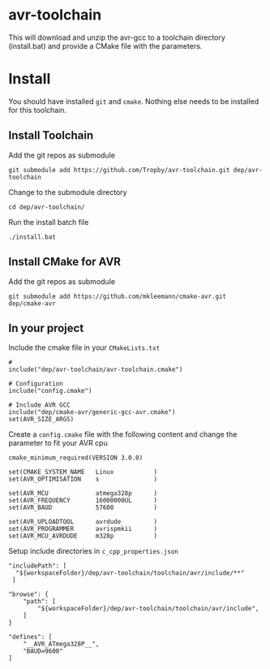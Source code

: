 # avr-toolchain
This will download and unzip the avr-gcc to a toolchain directory (install.bat) and provide a CMake file with the parameters.

# Install

You should have installed `git` and `cmake`.
Nothing else needs to be installed for this toolchain.

## Install Toolchain

Add the git repos as submodule
```
git submodule add https://github.com/Tropby/avr-toolchain.git dep/avr-toolchain
```

Change to the submodule directory
```
cd dep/avr-toolchain/
```

Run the install batch file
```
./install.bat
```

## Install CMake for AVR

Add the git repos as submodule
```
git submodule add https://github.com/mkleemann/cmake-avr.git dep/cmake-avr
```

## In your project

Include the cmake file in your `CMakeLists.txt`
```
# 
include("dep/avr-toolchain/avr-toolchain.cmake")

# Configuration
include("config.cmake")

# Include AVR GCC 
include("dep/cmake-avr/generic-gcc-avr.cmake")
set(AVR_SIZE_ARGS)
```

Create a `config.cmake` file with the following content and change the parameter to fit your AVR cpu
```
cmake_minimum_required(VERSION 3.0.0)

set(CMAKE_SYSTEM_NAME   Linux           )
set(AVR_OPTIMISATION    s               )

set(AVR_MCU             atmega328p      )
set(AVR_FREQUENCY       16000000UL      )
set(AVR_BAUD            57600           )

set(AVR_UPLOADTOOL      avrdude         )
set(AVR_PROGRAMMER      avrispmkii      )
set(AVR_MCU_AVRDUDE     m328p           )
```

Setup include directories in `c_cpp_properties.json`
```
"includePath": [
  "${workspaceFolder}/dep/avr-toolchain/toolchain/avr/include/**"
 ]
```
```
"browse": {
    "path": [
        "${workspaceFolder}/dep/avr-toolchain/toolchain/avr/include",
    ]
}
```
```
"defines": [
    "__AVR_ATmega328P__",
    "BAUD=9600"
]
```


